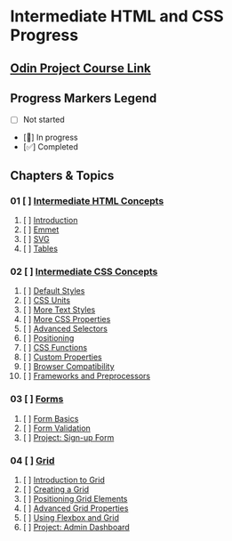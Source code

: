 # Intermediate HTML and CSS Progress

## [Odin Project Course Link](https://www.theodinproject.com/paths/full-stack-javascript/courses/intermediate-html-and-css)

## Progress Markers Legend
- [ ] Not started
- [🔄] In progress
- [✅] Completed


## Chapters & Topics

### 01 [ ] [Intermediate HTML Concepts](https://www.theodinproject.com/paths/full-stack-javascript/courses/intermediate-html-and-css#intermediate-html-concepts)
01. [ ] [Introduction](https://www.theodinproject.com/lessons/node-path-intermediate-html-and-css-introduction)
02. [ ] [Emmet](https://www.theodinproject.com/lessons/node-path-intermediate-html-and-css-emmet)
03. [ ] [SVG](https://www.theodinproject.com/lessons/node-path-intermediate-html-and-css-svg)
04. [ ] [Tables](https://www.theodinproject.com/lessons/node-path-intermediate-html-and-css-tables)

### 02 [ ] [Intermediate CSS Concepts](https://www.theodinproject.com/paths/full-stack-javascript/courses/intermediate-html-and-css#intermediate-css-concepts)
01. [ ] [Default Styles](https://www.theodinproject.com/lessons/node-path-intermediate-html-and-css-default-styles)
02. [ ] [CSS Units](https://www.theodinproject.com/lessons/node-path-intermediate-html-and-css-css-units)
03. [ ] [More Text Styles](https://www.theodinproject.com/lessons/node-path-intermediate-html-and-css-more-text-styles)
04. [ ] [More CSS Properties](https://www.theodinproject.com/lessons/node-path-intermediate-html-and-css-more-css-properties)
05. [ ] [Advanced Selectors](https://www.theodinproject.com/lessons/node-path-intermediate-html-and-css-advanced-selectors)
06. [ ] [Positioning](https://www.theodinproject.com/lessons/node-path-intermediate-html-and-css-positioning)
07. [ ] [CSS Functions](https://www.theodinproject.com/lessons/node-path-intermediate-html-and-css-css-functions)
08. [ ] [Custom Properties](https://www.theodinproject.com/lessons/node-path-intermediate-html-and-css-custom-properties)
09. [ ] [Browser Compatibility](https://www.theodinproject.com/lessons/node-path-intermediate-html-and-css-browser-compatibility)
10. [ ] [Frameworks and Preprocessors](https://www.theodinproject.com/lessons/node-path-intermediate-html-and-css-frameworks-and-preprocessors)

### 03 [ ] [Forms](https://www.theodinproject.com/paths/full-stack-javascript/courses/intermediate-html-and-css#forms)
01. [ ] [Form Basics](https://www.theodinproject.com/lessons/node-path-intermediate-html-and-css-form-basics)
02. [ ] [Form Validation](https://www.theodinproject.com/lessons/node-path-intermediate-html-and-css-form-validation)
03. [ ] [Project: Sign-up Form](https://www.theodinproject.com/lessons/node-path-intermediate-html-and-css-sign-up-form)

### 04 [ ] [Grid](https://www.theodinproject.com/paths/full-stack-javascript/courses/intermediate-html-and-css#grid)
01. [ ] [Introduction to Grid](https://www.theodinproject.com/lessons/node-path-intermediate-html-and-css-introduction-to-grid)
02. [ ] [Creating a Grid](https://www.theodinproject.com/lessons/node-path-intermediate-html-and-css-creating-a-grid)
03. [ ] [Positioning Grid Elements](https://www.theodinproject.com/lessons/node-path-intermediate-html-and-css-positioning-grid-elements)
04. [ ] [Advanced Grid Properties](https://www.theodinproject.com/lessons/node-path-intermediate-html-and-css-advanced-grid-properties)
05. [ ] [Using Flexbox and Grid](https://www.theodinproject.com/lessons/node-path-intermediate-html-and-css-using-flexbox-and-grid)
06. [ ] [Project: Admin Dashboard](https://www.theodinproject.com/lessons/node-path-intermediate-html-and-css-admin-dashboard)
